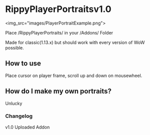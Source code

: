 # RippyPlayerPortraitsv1.0

<img_src="images/PlayerPortraitExample.png">

Place /RippyPlayerPortraits/ in your /Addons/ Folder

Made for classic(1.13.x) but should work with every version of WoW possible.

## How to use

Place cursor on player frame, scroll up and down on mousewheel.

## How do I make my own portraits?

Unlucky

### Changelog

v1.0 Uploaded Addon
